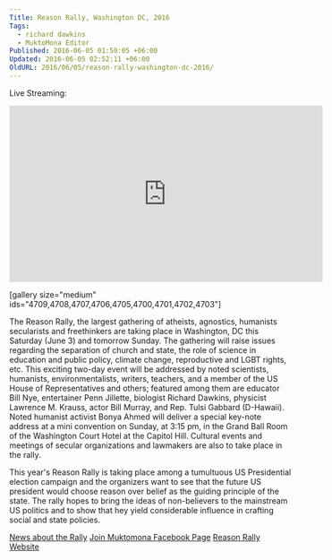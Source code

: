 ```yaml
---
Title: Reason Rally, Washington DC, 2016
Tags:
  - richard dawkins
  - MuktoMona Editor
Published: 2016-06-05 01:50:05 +06:00
Updated: 2016-06-05 02:52:11 +06:00
OldURL: 2016/06/05/reason-rally-washington-dc-2016/
---
```


Live Streaming:

<iframe width="560" height="315" src="https://www.youtube.com/embed/pFGUCQCvH9A" frameborder="0" allowfullscreen></iframe>

[gallery size="medium" ids="4709,4708,4707,4706,4705,4700,4701,4702,4703"]


The Reason Rally, the largest gathering of atheists, agnostics, humanists secularists and freethinkers are taking place in Washington, DC this Saturday (June 3) and tomorrow Sunday. The gathering will raise issues regarding the separation of church and state, the role of science in education and public policy, climate change, reproductive and LGBT rights, etc. This exciting two-day event will be addressed by noted scientists, humanists, environmentalists, writers, teachers, and a member of the US House of Representatives and others; featured among them are educator Bill Nye, entertainer Penn Jillette, biologist Richard Dawkins, physicist Lawrence M. Krauss, actor Bill Murray, and Rep. Tulsi Gabbard (D-Hawaii). Noted humanist activist Bonya Ahmed will deliver a special key-note address at a mini convention on Sunday, at 3:15 pm, in the Grand Ball Room of the Washington Court Hotel at the Capitol Hill. Cultural events and meetings of secular organizations and lawmakers are also to take place in the rally.

This year's Reason Rally is taking place among a tumultuous US Presidential election campaign and the organizers want to see that the future US president would choose reason over belief as the guiding principle of the state. The rally hopes to bring the ideas of non-believers to the mainstream US politics and to show that hey yield considerable influence in crafting social and state policies.

<a href="https://www.cnn.com/2016/06/02/politics/atheist-reason-rally/" target="_blank"> News about the Rally</a>
<a href="https://www.facebook.com/muktomonaofficial" target="_blank">Join Muktomona Facebook Page</a>
<a href="https://reasonrally.org/" target="_blank">Reason Rally Website</a>

